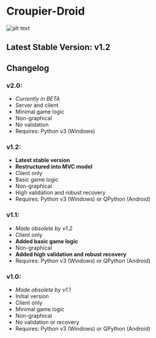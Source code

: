 # Croupier-Droid

![alt text](http://img1.starwars-holonet.com/holonet/dictionnaire/photos/droid_rh7.jpg)

## Latest Stable Version: v1.2

## Changelog
### v2.0:
+ *Currently in BETA*
+ Server and client
+ Minimal game logic
+ Non-graphical
+ No validation
+ Requires: Python v3 (Windows)

### v1.2:
+ **Latest stable version**
+ **Restructured into MVC model**
+ Client only
+ Basic game logic
+ Non-graphical
+ High validation and robust recovery
+ Requires: Python v3 (Windows) or QPython (Android)

### v1.1:
+ *Made obsolete by v1.2*
+ Client only
+ **Added basic game logic**
+ Non-graphical
+ **Added high validation and robust recovery**
+ Requires: Python v3 (Windows) or QPython (Android)

### v1.0:
+ *Made obsolete by v1.1*
+ Initial version
+ Client only
+ Minimal game logic
+ Non-graphical
+ No validation or recovery
+ Requires: Python v3 (Windows) or QPython (Android)
